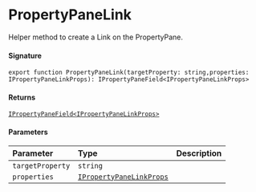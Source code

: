 # PropertyPaneLink

Helper method to create a Link on the PropertyPane.

#### Signature
`export function PropertyPaneLink(targetProperty: string,properties: IPropertyPaneLinkProps): IPropertyPaneField<IPropertyPaneLinkProps>`

#### Returns
[`IPropertyPaneField<IPropertyPaneLinkProps>`](IPropertyPaneField.md)

#### Parameters


| Parameter	   | Type    | Description |
|:-------------|:---------------|:------------|
| `targetProperty`    | `string` |  |
| `properties`    | [`IPropertyPaneLinkProps`](IPropertyPaneLinkProps.md) |  |

